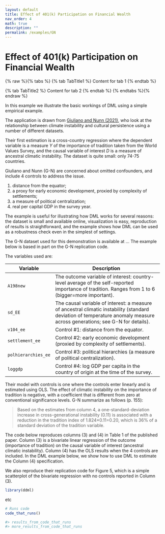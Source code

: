 ```yaml
---
layout: default
title: Effect of 401(k) Participation on Financial Wealth
nav_order: 4
math: true
description: ""
permalink: /examples/GN
---
```



# Effect of 401(k) Participation on Financial Wealth

{% raw %}{% tabs %}
{% tab TabTitle1 %}
Content for tab 1
{% endtab %}

{% tab TabTitle2 %}
Content for tab 2
{% endtab %}
{% endtabs %}{% endraw %}

In this example we illustrate the basic workings of DML using a simple empirical example.

The application is drawn from [Giuliano and Nunn (2021)](https://doi.org/10.1093/restud/rdaa074), who look at the relationship between climate instability and cultural persistence using a number of different datasets.

Their first estimation is a cross-country regression where the dependent variable is a measure $Y$ of the importance of tradition taken from the World Values Survey, and the causal variable of interest $D$ is a measure of ancestral climatic instability. The dataset is quite small: only 74-75 countries.

Giuliano and Nunn (G-N) are concerned about omitted confounders, and include 4 controls to address the issue.

1. distance from the equator;
2. a proxy for early economic development, proxied by complexity of settlements;
3. a measure of political centralization;
4. real per capital GDP in the survey year.

The example is useful for illustrating how DML works for several reasons: the dataset is small and available online, visualization is easy, reproduction of results is straightforward, and the example shows how DML can be used as a robustness check even in the simplest of settings.

The G-N dataset used for this demonstration is available at ...
The example below is based in part on the G-N replication code.

The variables used are:

| Variable | Description |
| ----------- | ----------------|
| `A198new`	| The outcome variable of interest: country-level average of the self-reported importance of tradition. Ranges from 1 to 6 (bigger=more important). |
| `sd_EE` | The causal variable of interest: a measure of ancestral climatic instability (standard deviation of temperature anomaly measure across generations; see G-N for details). |
| `v104_ee`	| Control #1: distance from the equator. | 
| `settlement_ee` | Control #2: early economic development (proxied by complexity of settlements). | 
| `polhierarchies_ee` | Control #3: political hierarchies (a measure of political centralization). | 
| `loggdp`| Control #4: log GDP per capita in the country of origin at the time of the survey. |

Their model with controls is one where the controls enter linearly and is estimated using OLS.
The effect of climatic instability on the importance of tradition is negative, with a coefficient that is different from zero at conventional significance levels. 
G-N summarize as follows (p. 155):
> Based on the estimates from column 4, a one-standard-deviation increase in cross-generational instability (0.11) is associated with a reduction in the tradition index of 1.824×0.11=0.20, which is 36% of a standard deviation of the tradition variable.

The code below reproduces columns (3) and (4) in Table 1 of the published paper.
Column (3) is a bivariate linear regression of the outcome (importance of tradition) on the causal variable of interest (ancestral climatic instability).
Column (4) has the OLS results when the 4 controls are included.
In the DML example below, we show how to use DML to estimate the Column (4) specification.

We also reproduce their replication code for Figure 5, which is a simple scatterplot of the bivariate regression with no controls reported in Column (3).



```R
library(ddml)
```

etc 
```R
# Runs code
code_that_runs()

#> results_from_code_that_runs
#> more_results_from_code_that_runs
```
